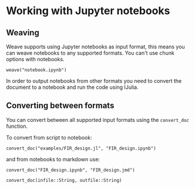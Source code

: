 
# Working with Jupyter notebooks

## Weaving

Weave supports using Jupyter notebooks as input format, this means you can weave notebooks to any supported formats. You can't use chunk options with notebooks.

```
weave("notebook.ipynb")
```

In order to output notebooks from other formats you need to convert the
document to a notebook and run the code using IJulia.

## Converting between formats

You can convert between all supported input formats using the `convert_doc`
function.

To convert from script to notebook:

```
convert_doc("examples/FIR_design.jl", "FIR_design.ipynb")
```

and from notebooks to markdown use:

```
convert_doc("FIR_design.ipynb", "FIR_design.jmd")
```

```@docs
convert_doc(infile::String, outfile::String)
```
